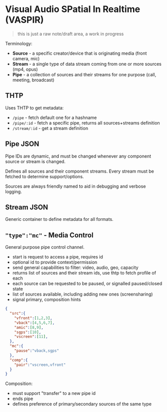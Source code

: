 # Visual Audio SPatial In Realtime (VASPIR)

> this is just a raw note/draft area, a work in progress

Terminology:

* **Source** - a specific creator/device that is originating media (front camera, mic)
* **Stream** - a single type of data stream coming from one or more sources (mp4, opus)
* **Pipe** - a collection of sources and their streams for one purpose (call, meeting, broadcast)

## THTP

Uses THTP to get metadata:

* `/pipe` - fetch default one for a hashname
* `/pipe/:id` - fetch a specific pipe, returns all sources+streams definition
* `/stream/:id` - get a stream definition

## Pipe JSON

Pipe IDs are dynamic, and must be changed whenever any component source or stream is changed.

Defines all sources and their component streams.  Every stream must be fetched to determine support/options.

Sources are always friendly named to aid in debugging and verbose logging.

## Stream JSON

Generic container to define metadata for all formats.

## `"type":"mc"` - Media Control

General purpose pipe control channel.

* start is request to access a pipe, requires id
* optional id to provide context/permission
* send general capabilities to filter: video, audio, geo, capacity
* returns list of sources and their stream ids, use thtp to fetch profile of each
* each source can be requested to be paused, or signalled paused/closed state
* list of sources available, including adding new ones (screensharing)
* signal primary, composition hints


```json
{
  "src":{
    "vfront":[1,2,3],
    "vback":[4,5,6,7],
    "amic":[8,9],
    "sgps":[10],
    "vscreen":[11],
  },
  "mc":{
    "pause":"vback,sgps"
  },
  "comp":{
    "pair":"vscreen,vfront"
  }
}
```

Composition:

* must support "transfer" to a new pipe id
* ends pipe
* defines preference of primary/secondary sources of the same type
